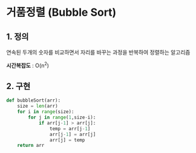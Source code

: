 # 거품정렬 (Bubble Sort)

## 1. 정의

연속된 두개의 숫자를 비교하면서 자리를 바꾸는 과정을 반복하여 정렬하는 알고리즘

**시간복잡도** : O(n<sup>2</sup>)

## 2. 구현

```python
def bubbleSort(arr):
    size = len(arr)
    for i in range(size):
        for j in range(1,size-i):
            if arr[j-1] > arr[j]:
                temp = arr[j-1]
                arr[j-1] = arr[j]
                arr[j] = temp
    return arr 
```